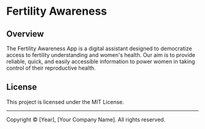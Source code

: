 # Fertility Awareness

## Overview

The Fertility Awareness App is a digital assistant designed to democratize access to fertility understanding and women's health. Our aim is to provide reliable, quick, and easily accessible information to power women in taking control of their reproductive health.

## License

This project is licensed under the MIT License.

---

Copyright © [Year], [Your Company Name]. All rights reserved.

